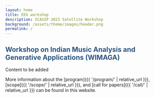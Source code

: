 ```yaml
---
layout: home
title: EEG workshop
description: ICASSP 2023 Satellite Workshop
background: /assets/theme/images/header.png
permalink: /
---
```



## **<span style="color:#2B547E">Workshop on Indian Music Analysis and Generative Applications (WIMAGA)</span>**

Content to be added

More information about the [program]({{ '/program/' | relative_url }}), [scope]({{ '/scope/' | relative_url }}), and [call for papers]({{ '/call/' | relative_url }}) can be found in this website.